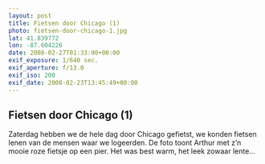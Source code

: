 ```yaml
---
layout: post
title: Fietsen door Chicago (1)
photo: fietsen-door-chicago-1.jpg
lat: 41.839772
lon: -87.604226
date: 2008-02-27T01:33:00+00:00
exif_exposure: 1/640 sec.
exif_aperture: f/13.0
exif_iso: 200
exif_date: 2008-02-23T13:45:49+00:00
---
```


## Fietsen door Chicago (1)

<p>Zaterdag hebben we de hele dag door Chicago gefietst, we konden fietsen lenen van de mensen waar we logeerden. De foto toont Arthur met z’n mooie roze fietsje op een pier. Het was best warm, het leek zowaar lente…</p>

